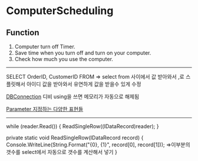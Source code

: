 # ComputerScheduling

Function
---
1. Computer turn off Timer.
2. Save time when you turn off and turn on your computer.
3. Check how much you use the computer.

---
SELECT OrderID, CustomerID FROM => select from 사이에서 값 받아와서 ,로 스플릿해서 아이디 값을 받아와서
유연하게 값을 받을수 있게 수정

[DBConnection](https://docs.microsoft.com/ko-kr/dotnet/api/system.data.sqlclient.sqlparametercollection.addwithvalue?view=dotnet-plat-ext-5.0)
디비 using을 쓰면 메모리가 자동으로 해제됨

[Parameter 지정하는 다양한 표현들](http://www.csharpstudy.com/Data/SQL-parameter.aspx)


---



while (reader.Read())
{
    ReadSingleRow((IDataRecord)reader);
}

private static void ReadSingleRow(IDataRecord record)
{
  Console.WriteLine(String.Format("{0}, {1}", record[0], record[1]));  =>이부분의 갯수를 select에서 자동으로 갯수를 계산해서 넣기
}
